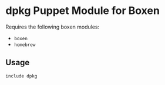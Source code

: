 # dpkg Puppet Module for Boxen

Requires the following boxen modules:

* `boxen`
* `homebrew`

## Usage

```puppet
include dpkg
```